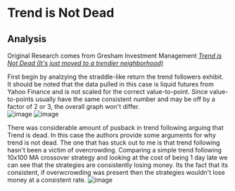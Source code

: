 # Trend is Not Dead

## Analysis
Original Research comes from Gresham Investment Management [*Trend is Not Dead (It's just moved to a trendier neighborhood)*](https://www.cmegroup.com/education/files/trends-not-dead-babbedge-kerson-2019.pdf)

First begin by analzying the straddle-like return the trend followers exhibit. It should be noted that the data pulled in this case is liquid futures from Yahoo Finance and is not scaled for the correct value-to-point. Since value-to-points usually have the same consistent number and may be off by a factor of 2 or 3, the overall graph won't differ.  
![image](https://github.com/diegodalvarez/TrendisNotDead/assets/48641554/51bfce92-c6f0-405c-9c99-8692dfece8b0)
![image](https://github.com/diegodalvarez/TrendisNotDead/assets/48641554/0b1fe578-113a-4873-8d74-3745d148be50)

There was considerable amount of pusback in trend following arguing that Trend is dead. In this case the authors provide some arguments for why trend is not dead. The one that has stuck out to me is that trend following hasn't been a victim of overcrowding. Comparing a simple trend following 10x100 MA crossover strategy and looking at the cost of being 1 day late we can see that the strategies are consistently losing money. Its the fact that its consistent, if overwcrowding was present then the strategies wouldn't lose money at a consistent rate. 
![image](https://github.com/diegodalvarez/TrendisNotDead/assets/48641554/34292500-e84a-40a5-af7e-3aaced656fd9)
